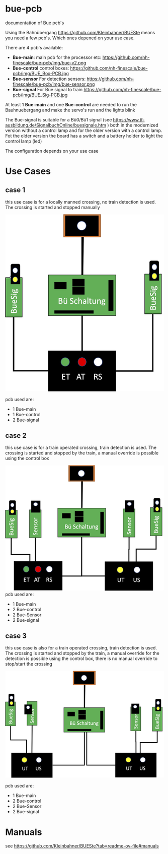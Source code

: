 # bue-pcb
documentation of Bue pcb's

Using the Bahnübergang https://github.com/Kleinbahner/BUESte means you need a few pcb's. Which ones depened on your use case.

There are 4 pcb's available:
- **Bue-main**: main pcb for the processor etc: https://github.com/nh-finescale/bue-pcb/img/bue-v2.png
- **Bue-control** control boxes: https://github.com/nh-finescale/bue-pcb/img/BUE_Box-PCB.jpg
- **Bue-sensor** For detection sensors: https://github.com/nh-finescale/bue-pcb/img/bue-sensor.png
- **Bue-signal** For Büe signal to train https://github.com/nh-finescale/bue-pcb/img/BUE_Sig-PCB.jpg

At least 1 **Bue-main** and one **Bue-control** are needed to run the Bauhnuebergang and make the servo's run and the lights blink

The Bue-signal is suitable for a Bü0/Bü1 signal (see https://www.tf-ausbildung.de/SignalbuchOnline/buesignale.htm ) both in the modernized version without a control lamp and for the older version with a control lamp. Fot the older version the board has a switch and a battery holder to light the control lamp (led)

The configuration depends on your use case

# Use Cases

## case 1

this use case is for a locally manned crossing, no train detection is used. The crossing is started and stopped manually

![scenario 1](/img/scenario-1.jpg)

pcb used are:
- 1 Bue-main
- 1 Bue-control
- 2 Bue-signal



## case 2

this use case is for a train operated crossing,  train detection is used. The crossing is started and stopped by the train, a manual override is possible using the control box

![scenario 2](/img/scenario-2.jpg)
pcb used are:
- 1 Bue-main
- 2 Bue-control
- 2 Bue-Sensor
- 2 Bue-signal


## case 3

this use case is also for a train operated crossing,  train detection is used. The crossing is started and stopped by the train, a manual override for the detection is possible using the control box, there is no manual override to stop/start the crossing

![scenario 3](/img/scenario-3.jpg)

pcb used are:
- 1 Bue-main
- 2 Bue-control
- 2 Bue-Sensor
- 2 Bue-signal


# Manuals
see https://github.com/Kleinbahner/BUESte?tab=readme-ov-file#manuals
